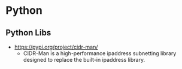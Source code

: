 # Python

## Python Libs

- https://pypi.org/project/cidr-man/
  - CIDR-Man is a high-performance ipaddress subnetting library designed to replace the built-in ipaddress library.

